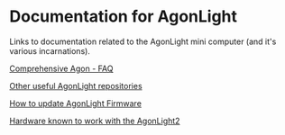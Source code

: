 # Documentation for AgonLight

Links to documentation related to the AgonLight mini computer (and it's various incarnations).


[Comprehensive Agon - FAQ](https://github.com/AgonConsole8/agon-docs/blob/main/FAQ.md)

[Other useful AgonLight repositories](https://github.com/mbernardi1961/AgonDoc/blob/main/useful_links.md)

[How to update AgonLight Firmware](https://github.com/mbernardi1961/AgonDoc/blob/main/update_firmware.md)

[Hardware known to work with the AgonLight2](https://github.com/mbernardi1961/AgonDoc/blob/main/hardware.md)
